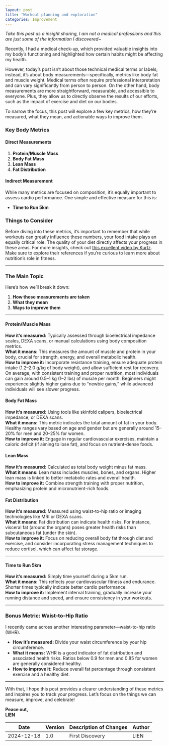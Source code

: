 ```yaml
---
layout: post
title: "Workout planning and exploration"
categories: Improvement
---
```


_Take this post as a insight sharing, I am not a medical professions and this are just some of the information I discovered~_

Recently, I had a medical check-up, which provided valuable insights into my body’s functioning and highlighted how certain habits might be affecting my health.

However, today’s post isn’t about those technical medical terms or labels; instead, it’s about body measurements—specifically, metrics like body fat and muscle weight. Medical terms often require professional interpretation and can vary significantly from person to person. On the other hand, body measurements are more straightforward, measurable, and accessible to everyone. Plus, they allow us to directly observe the results of our efforts, such as the impact of exercise and diet on our bodies.

To narrow the focus, this post will explore a few key metrics, how they’re measured, what they mean, and actionable ways to improve them.

### Key Body Metrics

#### **Direct Measurements**

1. **Protein/Muscle Mass**
2. **Body Fat Mass**
3. **Lean Mass**
4. **Fat Distribution**

#### **Indirect Measurement**

While many metrics are focused on composition, it’s equally important to assess cardio performance. One simple and effective measure for this is:

- **Time to Run 5km**

### Things to Consider

Before diving into these metrics, it’s important to remember that while workouts can greatly influence these numbers, your food intake plays an equally critical role. The quality of your diet directly affects your progress in these areas. For more insights, check out [this excellent video by Kurtz](https://youtu.be/vSSkDos2hzo?si=cGKQhhGr-6_jpCQB). Make sure to explore their references if you’re curious to learn more about nutrition’s role in fitness.

---

### The Main Topic

Here’s how we’ll break it down:

1. **How these measurements are taken**
2. **What they mean**
3. **Ways to improve them**

---

#### **Protein/Muscle Mass**

**How it’s measured:** Typically assessed through bioelectrical impedance scales, DEXA scans, or manual calculations using body composition metrics.  
**What it means:** This measures the amount of muscle and protein in your body, crucial for strength, energy, and overall metabolic health.  
**How to improve it:** Incorporate resistance training, ensure adequate protein intake (1.2–2.0 g/kg of body weight), and allow sufficient rest for recovery. On average, with consistent training and proper nutrition, most individuals can gain around 0.5–1 kg (1–2 lbs) of muscle per month. Beginners might experience slightly higher gains due to “newbie gains,” while advanced individuals will see slower progress.

#### **Body Fat Mass**

**How it’s measured:** Using tools like skinfold calipers, bioelectrical impedance, or DEXA scans.  
**What it means:** This metric indicates the total amount of fat in your body. Healthy ranges vary based on age and gender but are generally around 15–20% for men and 20–25% for women.  
**How to improve it:** Engage in regular cardiovascular exercises, maintain a caloric deficit (if aiming to lose fat), and focus on nutrient-dense foods.

#### **Lean Mass**

**How it’s measured:** Calculated as total body weight minus fat mass.  
**What it means:** Lean mass includes muscles, bones, and organs. Higher lean mass is linked to better metabolic rates and overall health.  
**How to improve it:** Combine strength training with proper nutrition, emphasizing protein and micronutrient-rich foods.

#### **Fat Distribution**

**How it’s measured:** Measured using waist-to-hip ratio or imaging technologies like MRI or DEXA scans.  
**What it means:** Fat distribution can indicate health risks. For instance, visceral fat (around the organs) poses greater health risks than subcutaneous fat (under the skin).  
**How to improve it:** Focus on reducing overall body fat through diet and exercise, and consider incorporating stress management techniques to reduce cortisol, which can affect fat storage.

---

#### **Time to Run 5km**

**How it’s measured:** Simply time yourself during a 5km run.  
**What it means:** This reflects your cardiovascular fitness and endurance. Shorter times typically indicate better cardio performance.  
**How to improve it:** Implement interval training, gradually increase your running distance and speed, and ensure consistency in your workouts.

---

### Bonus Metric: Waist-to-Hip Ratio

I recently came across another interesting parameter—waist-to-hip ratio (WHR).

- **How it’s measured:** Divide your waist circumference by your hip circumference.
- **What it means:** WHR is a good indicator of fat distribution and associated health risks. Ratios below 0.9 for men and 0.85 for women are generally considered healthy.
- **How to improve it:** Reduce overall fat percentage through consistent exercise and a healthy diet.

---

With that, I hope this post provides a clearer understanding of these metrics and inspires you to track your progress. Let’s focus on the things we can measure, improve, and celebrate!

**Peace out,**  
**LIEN**

| **Date**   | **Version** | **Description of Changes** | **Author** |
| ---------- | ----------- | -------------------------- | ---------- |
| 2024-12-18 | 1.0         | First Discovery            | LIEN       |
